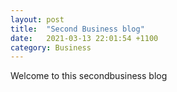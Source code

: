 ```yaml
---
layout: post
title:  "Second Business blog"
date:   2021-03-13 22:01:54 +1100
category: Business
---
```

Welcome to this secondbusiness blog
